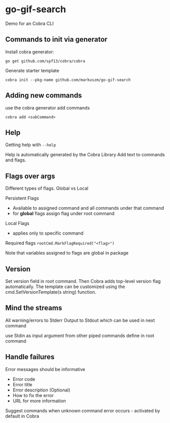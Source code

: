 # go-gif-search
Demo for an Cobra CLI

## Commands to init via generator

Install cobra generator:

`go get github.com/spf13/cobra/cobra`

Generate starter template

`cobra init --pkg-name github.com/markuszm/go-gif-search`

## Adding new commands
use the cobra generator add commands

`cobra add <subCommand>`

## Help

Getting help with `--help`

Help is automatically generated by the Cobra Library
Add text to commands and flags.

## Flags over args

Different types of flags.
Global vs Local

Persistent Flags
- Available to assigned command and all commands under that command
- for **global** flags assign flag under root command  

Local Flags
- applies only to specific command

Required flags
`rootCmd.MarkFlagRequired("<flag>")`

Note that variables assigned to flags are global in package 

## Version

Set version field in root command. Then Cobra adds top-level version flag automatically. 
The template can be customized using the cmd.SetVersionTemplate(s string) function.

## Mind the streams

All warning/errors to Stderr
Output to Stdout which can be used in next command

use Stdin as input argument from other piped commands
define in root command 

## Handle failures

Error messages should be informative
- Error code
- Error title
- Error description (Optional)
- How to fix the error
- URL for more information

Suggest commands when unknown command error occurs - activated by default in Cobra